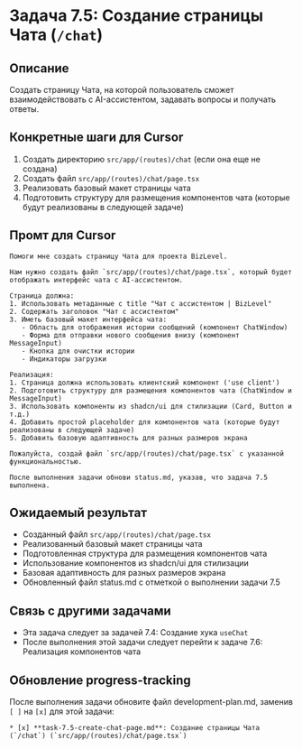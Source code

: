# Задача 7.5: Создание страницы Чата (`/chat`)

## Описание
Создать страницу Чата, на которой пользователь сможет взаимодействовать с AI-ассистентом, задавать вопросы и получать ответы.


## Конкретные шаги для Cursor
1. Создать директорию `src/app/(routes)/chat` (если она еще не создана)
2. Создать файл `src/app/(routes)/chat/page.tsx`
3. Реализовать базовый макет страницы чата
4. Подготовить структуру для размещения компонентов чата (которые будут реализованы в следующей задаче)

## Промт для Cursor
```
Помоги мне создать страницу Чата для проекта BizLevel.

Нам нужно создать файл `src/app/(routes)/chat/page.tsx`, который будет отображать интерфейс чата с AI-ассистентом.

Страница должна:
1. Использовать метаданные с title "Чат с ассистентом | BizLevel"
2. Содержать заголовок "Чат с ассистентом"
3. Иметь базовый макет интерфейса чата:
   - Область для отображения истории сообщений (компонент ChatWindow)
   - Форма для отправки нового сообщения внизу (компонент MessageInput)
   - Кнопка для очистки истории
   - Индикаторы загрузки

Реализация:
1. Страница должна использовать клиентский компонент ('use client')
2. Подготовить структуру для размещения компонентов чата (ChatWindow и MessageInput)
3. Использовать компоненты из shadcn/ui для стилизации (Card, Button и т.д.)
4. Добавить простой placeholder для компонентов чата (которые будут реализованы в следующей задаче)
5. Добавить базовую адаптивность для разных размеров экрана

Пожалуйста, создай файл `src/app/(routes)/chat/page.tsx` с указанной функциональностью.

После выполнения задачи обнови status.md, указав, что задача 7.5 выполнена.
```

## Ожидаемый результат
- Созданный файл `src/app/(routes)/chat/page.tsx`
- Реализованный базовый макет страницы чата
- Подготовленная структура для размещения компонентов чата
- Использование компонентов из shadcn/ui для стилизации
- Базовая адаптивность для разных размеров экрана
- Обновленный файл status.md с отметкой о выполнении задачи 7.5

## Связь с другими задачами
- Эта задача следует за задачей 7.4: Создание хука `useChat`
- После выполнения этой задачи следует перейти к задаче 7.6: Реализация компонентов чата

## Обновление progress-tracking
После выполнения задачи обновите файл development-plan.md, заменив `[ ]` на `[x]` для этой задачи:
```
* [x] **task-7.5-create-chat-page.md**: Создание страницы Чата (`/chat`) (`src/app/(routes)/chat/page.tsx`)
```
